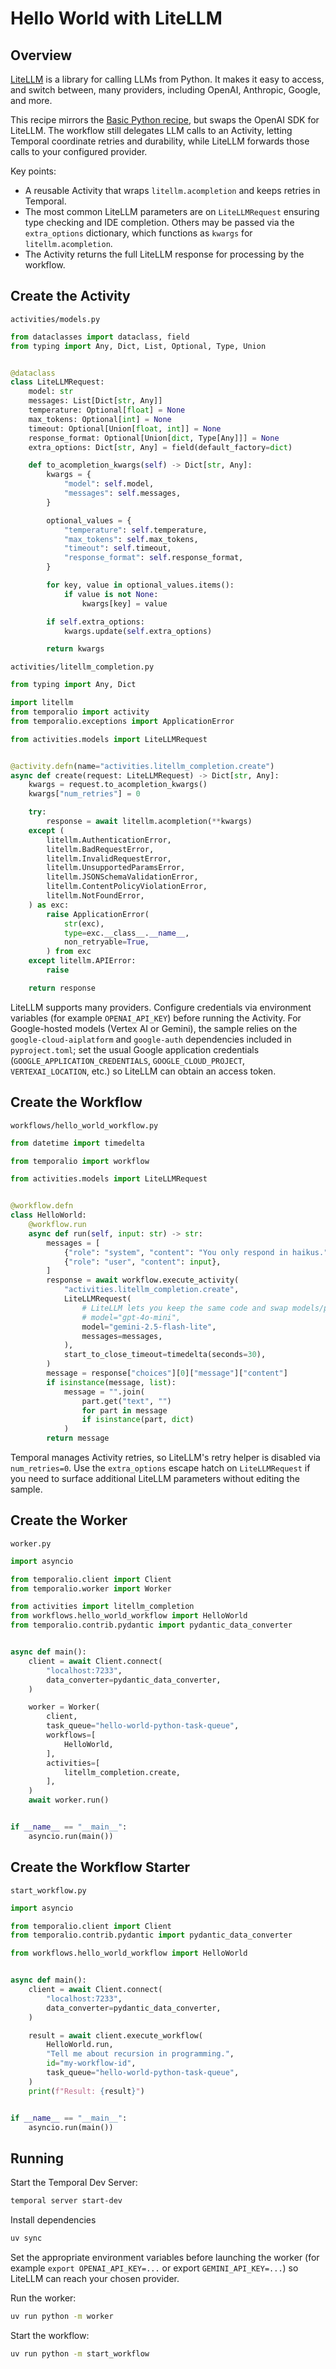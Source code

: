 # Hello World with LiteLLM

## Overview

[LiteLLM](https://github.com/BerriAI/litellm) is a library for calling LLMs from Python. It makes it easy to access, and switch between, many providers, including OpenAI, Anthropic, Google, and more.

This recipe mirrors the [Basic Python recipe](../basic-python), but swaps the OpenAI SDK for LiteLLM. The workflow still delegates LLM calls to an Activity, letting Temporal coordinate retries and durability, while LiteLLM forwards those calls to your configured provider.

Key points:
- A reusable Activity that wraps `litellm.acompletion` and keeps retries in Temporal.
- The most common LiteLLM parameters are on `LiteLLMRequest` ensuring type checking and IDE completion. Others may be passed via the `extra_options` dictionary, which functions as `kwargs` for `litellm.acompletion`.
- The Activity returns the full LiteLLM response for processing by the workflow.

## Create the Activity

`activities/models.py`
```python
from dataclasses import dataclass, field
from typing import Any, Dict, List, Optional, Type, Union


@dataclass
class LiteLLMRequest:
    model: str
    messages: List[Dict[str, Any]]
    temperature: Optional[float] = None
    max_tokens: Optional[int] = None
    timeout: Optional[Union[float, int]] = None
    response_format: Optional[Union[dict, Type[Any]]] = None
    extra_options: Dict[str, Any] = field(default_factory=dict)

    def to_acompletion_kwargs(self) -> Dict[str, Any]:
        kwargs = {
            "model": self.model,
            "messages": self.messages,
        }

        optional_values = {
            "temperature": self.temperature,
            "max_tokens": self.max_tokens,
            "timeout": self.timeout,
            "response_format": self.response_format,
        }

        for key, value in optional_values.items():
            if value is not None:
                kwargs[key] = value

        if self.extra_options:
            kwargs.update(self.extra_options)

        return kwargs
```

`activities/litellm_completion.py`
```python
from typing import Any, Dict

import litellm
from temporalio import activity
from temporalio.exceptions import ApplicationError

from activities.models import LiteLLMRequest


@activity.defn(name="activities.litellm_completion.create")
async def create(request: LiteLLMRequest) -> Dict[str, Any]:
    kwargs = request.to_acompletion_kwargs()
    kwargs["num_retries"] = 0

    try:
        response = await litellm.acompletion(**kwargs)
    except (
        litellm.AuthenticationError,
        litellm.BadRequestError,
        litellm.InvalidRequestError,
        litellm.UnsupportedParamsError,
        litellm.JSONSchemaValidationError,
        litellm.ContentPolicyViolationError,
        litellm.NotFoundError,
    ) as exc:
        raise ApplicationError(
            str(exc),
            type=exc.__class__.__name__,
            non_retryable=True,
        ) from exc
    except litellm.APIError:
        raise

    return response
```

LiteLLM supports many providers. Configure credentials via environment variables (for example `OPENAI_API_KEY`) before running the Activity. For Google-hosted models (Vertex AI or Gemini), the sample relies on the `google-cloud-aiplatform` and `google-auth` dependencies included in `pyproject.toml`; set the usual Google application credentials (`GOOGLE_APPLICATION_CREDENTIALS`, `GOOGLE_CLOUD_PROJECT`, `VERTEXAI_LOCATION`, etc.) so LiteLLM can obtain an access token.

## Create the Workflow

`workflows/hello_world_workflow.py`
```python
from datetime import timedelta

from temporalio import workflow

from activities.models import LiteLLMRequest


@workflow.defn
class HelloWorld:
    @workflow.run
    async def run(self, input: str) -> str:
        messages = [
            {"role": "system", "content": "You only respond in haikus."},
            {"role": "user", "content": input},
        ]
        response = await workflow.execute_activity(
            "activities.litellm_completion.create",
            LiteLLMRequest(
                # LiteLLM lets you keep the same code and swap models/providers.
                # model="gpt-4o-mini",
                model="gemini-2.5-flash-lite",
                messages=messages,
            ),
            start_to_close_timeout=timedelta(seconds=30),
        )
        message = response["choices"][0]["message"]["content"]
        if isinstance(message, list):
            message = "".join(
                part.get("text", "")
                for part in message
                if isinstance(part, dict)
            )
        return message
```

Temporal manages Activity retries, so LiteLLM's retry helper is disabled via `num_retries=0`. Use the `extra_options` escape hatch on `LiteLLMRequest` if you need to surface additional LiteLLM parameters without editing the sample.

## Create the Worker

`worker.py`
```python
import asyncio

from temporalio.client import Client
from temporalio.worker import Worker

from activities import litellm_completion
from workflows.hello_world_workflow import HelloWorld
from temporalio.contrib.pydantic import pydantic_data_converter


async def main():
    client = await Client.connect(
        "localhost:7233",
        data_converter=pydantic_data_converter,
    )

    worker = Worker(
        client,
        task_queue="hello-world-python-task-queue",
        workflows=[
            HelloWorld,
        ],
        activities=[
            litellm_completion.create,
        ],
    )
    await worker.run()


if __name__ == "__main__":
    asyncio.run(main())
```

## Create the Workflow Starter

`start_workflow.py`
```python
import asyncio

from temporalio.client import Client
from temporalio.contrib.pydantic import pydantic_data_converter

from workflows.hello_world_workflow import HelloWorld


async def main():
    client = await Client.connect(
        "localhost:7233",
        data_converter=pydantic_data_converter,
    )

    result = await client.execute_workflow(
        HelloWorld.run,
        "Tell me about recursion in programming.",
        id="my-workflow-id",
        task_queue="hello-world-python-task-queue",
    )
    print(f"Result: {result}")


if __name__ == "__main__":
    asyncio.run(main())
```

## Running

Start the Temporal Dev Server:

```bash
temporal server start-dev
```

Install dependencies

```bash
uv sync
```

Set the appropriate environment variables before launching the worker (for example `export OPENAI_API_KEY=...` or export `GEMINI_API_KEY=...`) so LiteLLM can reach your chosen provider.

Run the worker:

```bash
uv run python -m worker
```

Start the workflow:

```bash
uv run python -m start_workflow
```
